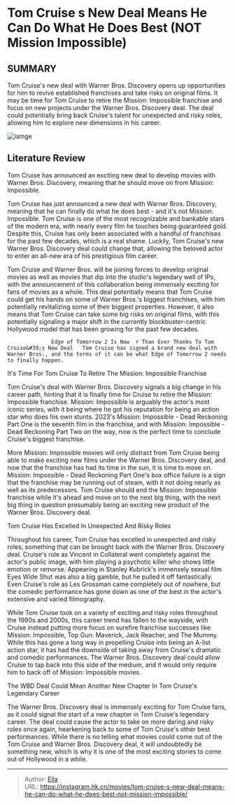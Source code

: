 # Tom Cruise s New Deal Means He Can Do What He Does Best (NOT Mission Impossible)


## SUMMARY 



  Tom Cruise&#39;s new deal with Warner Bros. Discovery opens up opportunities for him to revive established franchises and take risks on original films.   It may be time for Tom Cruise to retire the Mission: Impossible franchise and focus on new projects under the Warner Bros. Discovery deal.   The deal could potentially bring back Cruise&#39;s talent for unexpected and risky roles, allowing him to explore new dimensions in his career.  

![iamge](https://static1.srcdn.com/wordpress/wp-content/uploads/2024/01/tom-cruise-from-top-gun-maverick-and-mission-impossible-dead-reckoning.jpg)

## Literature Review

Tom Cruise has announced an exciting new deal to develop movies with Warner Bros. Discovery, meaning that he should move on from Mission: Impossible.




Tom Cruise has just announced a new deal with Warner Bros. Discovery, meaning that he can finally do what he does best - and it&#39;s not Mission: Impossible. Tom Cruise is one of the most recognizable and bankable stars of the modern era, with nearly every film he touches being guaranteed gold. Despite this, Cruise has only been associated with a handful of franchises for the past few decades, which is a real shame. Luckily, Tom Cruise&#39;s new Warner Bros. Discovery deal could change that, allowing the beloved actor to enter an all-new era of his prestigious film career.




Tom Cruise and Warner Bros. will be joining forces to develop original movies as well as movies that dip into the studio&#39;s legendary well of IPs, with the announcement of this collaboration being immensely exciting for fans of movies as a whole. This deal potentially means that Tom Cruise could get his hands on some of Warner Bros.&#39;s biggest franchises, with him potentially revitalizing some of their biggest properties. However, it also means that Tom Cruise can take some big risks on original films, with this potentially signaling a major shift in the currently blockbuster-centric Hollywood model that has been growing for the past few decades.

                  Edge of Tomorrow 2 Is Now  r Than Ever Thanks To Tom Cruise&#39;s New Deal   Tom Cruise has signed a brand new deal with Warner Bros., and the terms of it can be what Edge of Tomorrow 2 needs to finally happen.   


 It&#39;s Time For Tom Cruise To Retire The Mission: Impossible Franchise 
         




Tom Cruise&#39;s deal with Warner Bros. Discovery signals a big change in his career path, hinting that it is finally time for Cruise to retire the Mission: Impossible franchise. Mission: Impossible is arguably the actor&#39;s most iconic series, with it being where he got his reputation for being an action star who does his own stunts. 2023&#39;s Mission: Impossible - Dead Reckoning Part One is the seventh film in the franchise, and with Mission: Impossible - Dead Reckoning Part Two on the way, now is the perfect time to conclude Cruise&#39;s biggest franchise.

More Mission: Impossible movies will only distract from Tom Cruise being able to make exciting new films under the Warner Bros. Discovery deal, and now that the franchise has had its time in the sun, it is time to move on. Mission: Impossible - Dead Reckoning Part One&#39;s box office failure is a sign that the franchise may be running out of steam, with it not doing nearly as well as its predecessors. Tom Cruise should end the Mission: Impossible franchise while it&#39;s ahead and move on to the next big thing, with the next big thing in question presumably being an exciting new product of the Warner Bros. Discovery deal.






 Tom Cruise Has Excelled In Unexpected And Risky Roles 
          

Throughout his career, Tom Cruise has excelled in unexpected and risky roles, something that can be brought back with the Warner Bros. Discovery deal. Cruise&#39;s role as Vincent in Collateral went completely against the actor&#39;s public image, with him playing a psychotic killer who shows little emotion or remorse. Appearing in Stanley Kubrick&#39;s immensely sexual film Eyes Wide Shut was also a big gamble, but he pulled it off fantastically. Even Cruise&#39;s role as Les Grossman came completely out of nowhere, but the comedic performance has gone down as one of the best in the actor&#39;s extensive and varied filmography.

While Tom Cruise took on a variety of exciting and risky roles throughout the 1990s and 2000s, this career trend has fallen to the wayside, with Cruise instead putting more focus on surefire franchise successes like Mission: Impossible, Top Gun: Maverick, Jack Reacher, and The Mummy. While this has gone a long way in propelling Cruise into being an A-list action star, it has had the downside of taking away from Cruise&#39;s dramatic and comedic performances. The Warner Bros. Discovery deal could allow Cruise to tap back into this side of the medium, and it would only require him to back off of Mission: Impossible movies.






 The WBD Deal Could Mean Another New Chapter In Tom Cruise&#39;s Legendary Career 
          

The Warner Bros. Discovery deal is immensely exciting for Tom Cruise fans, as it could signal the start of a new chapter in Tom Cruise&#39;s legendary career. The deal could cause the actor to take on more daring and risky roles once again, hearkening back to some of Tom Cruise&#39;s other best performances. While there is no telling what movies could come out of the Tom Cruise and Warner Bros. Discovery deal, it will undoubtedly be something new, which is why it is one of the most exciting stories to come out of Hollywood in a while.



---

> Author: [Ella](https://instagram.hk.cn/)  
> URL: https://instagram.hk.cn/movies/tom-cruise-s-new-deal-means-he-can-do-what-he-does-best-not-mission-impossible/  

